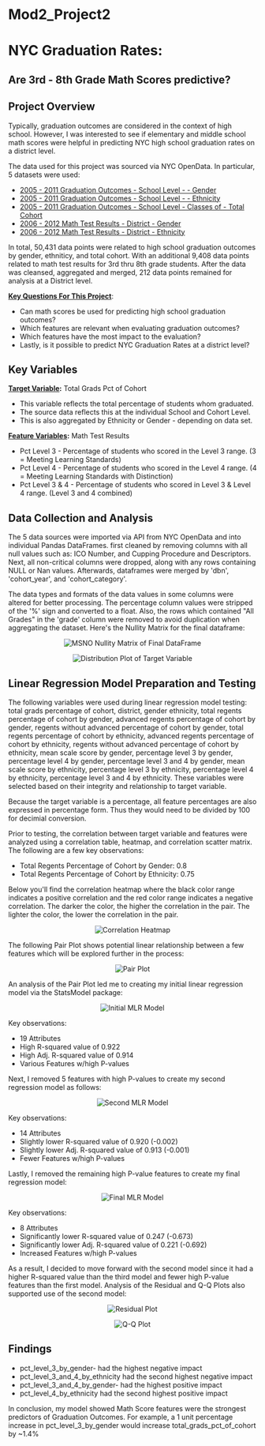 # Mod2_Project2
# NYC Graduation Rates: 
## Are 3rd - 8th Grade Math Scores predictive?

## Project Overview

Typically, graduation outcomes are considered in the context of high school. However, I was interested to see if elementary and middle school math scores were helpful in predicting NYC high school graduation rates on a district level.

The data used for this project was sourced via NYC OpenData. In particular, 5 datasets  were used:
* <a href=https://data.cityofnewyork.us/Education/2005-2011-Graduation-Outcomes-School-Level-Gender/khqi-x3p3>2005 - 2011 Graduation Outcomes - School Level - - Gender</a>
* <a href=https://data.cityofnewyork.us/Education/2005-2011-Graduation-Outcomes-School-Level-Ethnici/6jad-5sav>2005 - 2011 Graduation Outcomes - School Level - - Ethnicity</a>
* <a href=https://data.cityofnewyork.us/Education/2005-2011-Graduation-Outcomes-School-Level-Classes/cma4-zi8m>2005 - 2011 Graduation Outcomes - School Level - Classes of - Total Cohort</a>
* <a href=https://data.cityofnewyork.us/Education/2006-2012-Math-Test-Results-District-Gender/qphc-zrtc>2006 - 2012 Math Test Results - District - Gender</a>
* <a href=https://data.cityofnewyork.us/Education/2006-2012-Math-Test-Results-District-Ethnicity/usap-qc7e>2006 - 2012 Math Test Results - District - Ethnicity</a>

In total, 50,431 data points were related to high school graduation outcomes by gender, ethniticy, and total cohort. With an additional 9,408 data points related to math test results for 3rd thru 8th grade students.  After the data was cleansed, aggregated and merged, 212 data points remained for analysis at a District level. 

<b><u> Key Questions For This Project</u></b>:
* Can math scores be used for predicting high school graduation outcomes?
* Which features are relevant when evaluating graduation outcomes?
* Which features have the most impact to the evaluation?
* Lastly, is it possible to predict NYC Graduation Rates at a district level?


## Key Variables

<b><u>Target Variable</u>:</b> Total Grads Pct of Cohort
* This variable reflects the total percentage of students whom graduated.
* The source data reflects this at the individual School and Cohort Level.
* This is also aggregated by Ethnicity or Gender - depending on data set.

<b><u>Feature Variables</u>:</b> Math Test Results 
* Pct Level 3 - Percentage of students who scored in the Level 3 range. (3 = Meeting Learning Standards)
* Pct Level 4 - Percentage of students who scored in the Level 4 range. (4 = Meeting Learning Standards with Distinction)
* Pct Level 3 & 4 - Percentage of students who scored in Level 3 & Level 4 range. (Level 3 and 4 combined)

## Data Collection and Analysis

The 5 data sources were imported via API from NYC OpenData and into individual Pandas DataFrames.  first cleaned by removing columns with all null values such as: ICO Number, and Cupping Procedure and Descriptors. Next, all non-critical columns were dropped, along with any rows containing NULL or Nan values. Afterwards, dataframes were merged by 'dbn', 'cohort_year', and 'cohort_category'.

The data types and formats of the data values in some columns were altered for better processing. The percentage column values were stripped of the '%' sign and converted to a float. Also, the rows which contained "All Grades" in the 'grade' column were removed to avoid duplication when aggregating the dataset. Here's the Nullity Matrix for the final dataframe:

<p align="center">
  <img src="https://user-images.githubusercontent.com/43836014/56518173-c3c52180-650c-11e9-8849-5121cc327692.png" title="MSNO Nullity Matrix of Final DataFrame">
</p>

<p align="center">
  <img src="https://user-images.githubusercontent.com/43836014/56527610-e90d5c00-651b-11e9-9394-50f0100831cf.png" title="Distribution Plot of Target Variable">
</p>

## Linear Regression Model Preparation and Testing

The following variables were used during linear regression model testing: total grads percentage of cohort, district, gender ethnicity, total regents percentage of cohort by gender, advanced regents percentage of cohort by gender, regents without advanced percentage of cohort by gender, total regents percentage of cohort by ethnicity, advanced regents percentage of cohort by ethnicity, regents without advanced percentage of cohort by ethnicity, mean scale score by gender, percentage level 3 by gender, percentage level 4 by gender, percentage level 3 and 4 by gender, mean scale score by ethnicity, percentage level 3 by ethnicity, percentage level 4 by ethnicity, percentage level 3 and 4 by ethnicity. These variables were selected based on their integrity and relationship to target variable.

Because the target variable is a percentage, all feature percentages are also expressed in percentage form. Thus they would need to be divided by 100 for decimial conversion.

Prior to testing, the correlation between target variable and features were analyzed using a correlation table, heatmap, and correlation scatter matrix. The following are a few key observations:

* Total Regents Percentage of Cohort by Gender: 0.8
* Total Regents Percentage of Cohort by Ethnicity: 0.75

Below you'll find the correlation heatmap where the black color range indicates a positive correlation and the red color range indicates a negative correlation. The darker the color, the higher the correlation in the pair. The lighter the color, the lower the correlation in the pair.

<p align="center">
  <img src="https://user-images.githubusercontent.com/43836014/56529716-3212df80-651f-11e9-91a7-02d68c577620.png" title="Correlation Heatmap">
</p>

The following Pair Plot shows potential linear relationship between a few features which will be explored further in the process:

<p align="center">
  <img src="https://user-images.githubusercontent.com/43836014/56533005-dba89f80-6524-11e9-828b-45d42f4792c4.png" title="Pair Plot">
</p>

An analysis of the Pair Plot led me to creating my initial linear regression model via the StatsModel package:

<p align="center">
  <img src="https://user-images.githubusercontent.com/43836014/56534241-435fea00-6527-11e9-84cf-455a41ad45ac.png" title="Initial MLR Model">
</p>

Key observations:
* 19 Attributes
* High R-squared value of 0.922
* High Adj. R-squared value of 0.914
* Various Features w/high P-values

Next, I removed 5 features with high P-values to create my second regression model as follows:

<p align="center">
  <img src="https://user-images.githubusercontent.com/43836014/56535105-00067b00-6529-11e9-9e7c-5326f284df6a.png" title="Second MLR Model">
</p>

Key observations:
* 14 Attributes
* Slightly lower R-squared value of 0.920 (-0.002)
* Slightly lower Adj. R-squared value of 0.913 (-0.001)
* Fewer Features w/high P-values

Lastly, I removed the remaining high P-value features to create my final regression model:

<p align="center">
  <img src="https://user-images.githubusercontent.com/43836014/56535541-e7e32b80-6529-11e9-87ed-15ebaf8e3467.png" title="Final MLR Model">
</p>

Key observations:
* 8 Attributes
* Significantly lower R-squared value of 0.247 (-0.673)
* Significantly lower Adj. R-squared value of 0.221 (-0.692)
* Increased Features w/high P-values

As a result, I decided to move forward with the second model since it had a higher R-squared value than the third model and fewer high P-value features than the first model. Analysis of the Residual and Q-Q Plots also supported use of the second model:

<p align="center">
  <img src="https://user-images.githubusercontent.com/43836014/56536320-c125f480-652b-11e9-82b6-b5ef5217ad37.png" title="Residual Plot">
</p>

<p align="center">
  <img src="https://user-images.githubusercontent.com/43836014/56536362-dc90ff80-652b-11e9-952f-e122658ed69c.png" title="Q-Q Plot">
</p>

## Findings
* pct_level_3_by_gender- had the highest negative impact
* pct_level_3_and_4_by_ethnicity had the second highest negative impact
* pct_level_3_and_4_by_gender- had the highest positive impact
* pct_level_4_by_ethnicity had the second highest positive impact 

In conclusion, my model showed Math Score features were the strongest predictors of Graduation Outcomes. For example, a 1 unit percentage increase in pct_level_3_by_gender would increase total_grads_pct_of_cohort by ~1.4%
